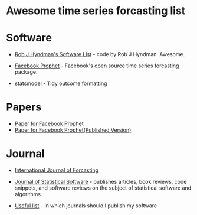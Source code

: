 # Awesome time series forcasting list


# Software
* [Rob J Hyndman's Software List](https://robjhyndman.com/software/) -  code by Rob J Hyndman. Awesome.

* [Facebook Prophet](https://github.com/facebook/prophet) - Facebook's open source time series forcasting package.

* [statsmodel](http://www.statsmodels.org/stable/index.html) - Tidy outcome formatting


# Papers

* [Paper for Facebook Prophet](https://peerj.com/preprints/3190.pdf)
* [Paper for Facebook Prophet(Published Version)](https://amstat.tandfonline.com/doi/pdf/10.1080/00031305.2017.1380080?needAccess=true)

# Journal

* [International Journal of Forcasting](https://www.journals.elsevier.com/international-journal-of-forecasting)
* [Journal of Statistical Software](https://www.jstatsoft.org/index) -  publishes articles, book reviews, code snippets, and software reviews on the subject of statistical software and algorithms. 


* [Useful list](https://www.software.ac.uk/which-journals-should-i-publish-my-software) -  In which journals should I publish my software
